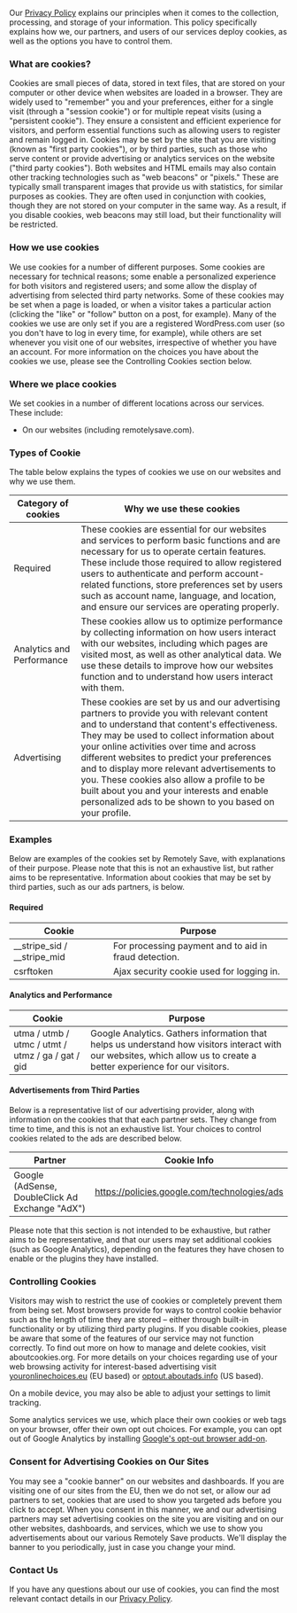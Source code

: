 Our [Privacy Policy](https://remotelysave.com/privacy-policy/) explains our principles when it comes to the collection, processing, and storage of your information. This policy specifically explains how we, our partners, and users of our services deploy cookies, as well as the options you have to control them.

### What are cookies?

Cookies are small pieces of data, stored in text files, that are stored on your computer or other device when websites are loaded in a browser. They are widely used to "remember" you and your preferences, either for a single visit (through a "session cookie") or for multiple repeat visits (using a "persistent cookie"). They ensure a consistent and efficient experience for visitors, and perform essential functions such as allowing users to register and remain logged in. Cookies may be set by the site that you are visiting (known as "first party cookies"), or by third parties, such as those who serve content or provide advertising or analytics services on the website ("third party cookies"). Both websites and HTML emails may also contain other tracking technologies such as "web beacons" or "pixels." These are typically small transparent images that provide us with statistics, for similar purposes as cookies. They are often used in conjunction with cookies, though they are not stored on your computer in the same way. As a result, if you disable cookies, web beacons may still load, but their functionality will be restricted.

### **How we use cookies**

We use cookies for a number of different purposes. Some cookies are necessary for technical reasons; some enable a personalized experience for both visitors and registered users; and some allow the display of advertising from selected third party networks. Some of these cookies may be set when a page is loaded, or when a visitor takes a particular action (clicking the "like" or "follow" button on a post, for example). Many of the cookies we use are only set if you are a registered WordPress.com user (so you don't have to log in every time, for example), while others are set whenever you visit one of our websites, irrespective of whether you have an account. For more information on the choices you have about the cookies we use, please see the Controlling Cookies section below.

### **Where we place cookies**

We set cookies in a number of different locations across our services. These include:

*   On our websites (including remotelysave.com).

### **Types of Cookie**

The table below explains the types of cookies we use on our websites and why we use them.

|Category of cookies|Why we use these cookies|
|---|---|
|Required|These cookies are essential for our websites and services to perform basic functions and are necessary for us to operate certain features. These include those required to allow registered users to authenticate and perform account-related functions, store preferences set by users such as account name, language, and location, and ensure our services are operating properly.|
|Analytics and Performance|These cookies allow us to optimize performance by collecting information on how users interact with our websites, including which pages are visited most, as well as other analytical data. We use these details to improve how our websites function and to understand how users interact with them.|
|Advertising|These cookies are set by us and our advertising partners to provide you with relevant content and to understand that content's effectiveness. They may be used to collect information about your online activities over time and across different websites to predict your preferences and to display more relevant advertisements to you. These cookies also allow a profile to be built about you and your interests and enable personalized ads to be shown to you based on your profile.|



### Examples

Below are examples of the cookies set by Remotely Save, with explanations of their purpose. Please note that this is not an exhaustive list, but rather aims to be representative. Information about cookies that may be set by third parties, such as our ads partners, is below.


#### **Required**

|Cookie|Purpose|
|--- |--- |
|__stripe_sid / __stripe_mid|For processing payment and to aid in fraud detection.|
|csrftoken|Ajax security cookie used for logging in.|

#### **Analytics and Performance**

|Cookie|Purpose|
|--- |--- |
|utma / utmb / utmc / utmt / utmz / ga / gat / gid|Google Analytics. Gathers information that helps us understand how visitors interact with our websites, which allow us to create a better experience for our visitors.|


#### **Advertisements from Third Parties** 

Below is a representative list of our advertising provider, along with information on the cookies that that each partner sets. They change from time to time, and this is not an exhaustive list. Your choices to control cookies related to the ads are described below.

|Partner|Cookie Info|
|--- |--- |
|Google (AdSense, DoubleClick Ad Exchange "AdX")|https://policies.google.com/technologies/ads|

Please note that this section is not intended to be exhaustive, but rather aims to be representative, and that our users may set additional cookies (such as Google Analytics), depending on the features they have chosen to enable or the plugins they have installed.

### Controlling Cookies

Visitors may wish to restrict the use of cookies or completely prevent them from being set. Most browsers provide for ways to control cookie behavior such as the length of time they are stored – either through built-in functionality or by utilizing third party plugins. If you disable cookies, please be aware that some of the features of our service may not function correctly. To find out more on how to manage and delete cookies, visit aboutcookies.org. For more details on your choices regarding use of your web browsing activity for interest-based advertising visit [youronlinechoices.eu](http://youronlinechoices.eu) (EU based) or [optout.aboutads.info](http://optout.aboutads.info) (US based). 

On a mobile device, you may also be able to adjust your settings to limit tracking.

Some analytics services we use, which place their own cookies or web tags on your browser, offer their own opt out choices. For example, you can opt out of Google Analytics by installing [Google's opt-out browser add-on](https://tools.google.com/dlpage/gaoptout).

### Consent for Advertising Cookies on Our Sites

You may see a "cookie banner" on our websites and dashboards. If you are visiting one of our sites from the EU, then we do not set, or allow our ad partners to set, cookies that are used to show you targeted ads before you click to accept. When you consent in this manner, we and our advertising partners may set advertising cookies on the site you are visiting and on our other websites, dashboards, and services, which we use to show you advertisements about our various Remotely Save products. We'll display the banner to you periodically, just in case you change your mind.

### Contact Us

If you have any questions about our use of cookies, you can find the most relevant contact details in our [Privacy Policy](https://remotelysave.com/privacy-policy).
